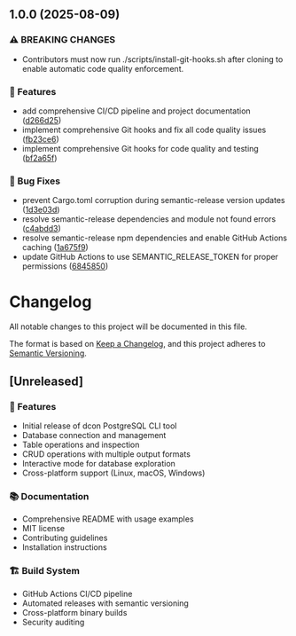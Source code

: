 ## 1.0.0 (2025-08-09)

### ⚠ BREAKING CHANGES

* Contributors must now run ./scripts/install-git-hooks.sh
after cloning to enable automatic code quality enforcement.

### 🚀 Features

* add comprehensive CI/CD pipeline and project documentation ([d266d25](https://github.com/emadbaqeri/dcon/commit/d266d253a1d8904ed8659afb01a08910f06b2f1e))
* implement comprehensive Git hooks and fix all code quality issues ([fb23ce6](https://github.com/emadbaqeri/dcon/commit/fb23ce68c7ba0b0601fcb0d936d53f0365040dd6))
* implement comprehensive Git hooks for code quality and testing ([bf2a65f](https://github.com/emadbaqeri/dcon/commit/bf2a65f0de3b3b40853e3fbd34db35ac4ee06ea2))

### 🐛 Bug Fixes

* prevent Cargo.toml corruption during semantic-release version updates ([1d3e03d](https://github.com/emadbaqeri/dcon/commit/1d3e03d3937998e8807e467ea97dcf833137dd18))
* resolve semantic-release dependencies and module not found errors ([c4abdd3](https://github.com/emadbaqeri/dcon/commit/c4abdd3474cfe6f5a2bfd51542285111bfc22251))
* resolve semantic-release npm dependencies and enable GitHub Actions caching ([1a675f9](https://github.com/emadbaqeri/dcon/commit/1a675f9f1dc632b4dc6eb05f9add35af62e849c3))
* update GitHub Actions to use SEMANTIC_RELEASE_TOKEN for proper permissions ([6845850](https://github.com/emadbaqeri/dcon/commit/6845850f24bf21e825b0f8520ae98a1a55e5fbec))

# Changelog

All notable changes to this project will be documented in this file.

The format is based on [Keep a Changelog](https://keepachangelog.com/en/1.0.0/),
and this project adheres to [Semantic Versioning](https://semver.org/spec/v2.0.0.html).

## [Unreleased]

### 🚀 Features
- Initial release of dcon PostgreSQL CLI tool
- Database connection and management
- Table operations and inspection
- CRUD operations with multiple output formats
- Interactive mode for database exploration
- Cross-platform support (Linux, macOS, Windows)

### 📚 Documentation
- Comprehensive README with usage examples
- MIT license
- Contributing guidelines
- Installation instructions

### 🏗️ Build System
- GitHub Actions CI/CD pipeline
- Automated releases with semantic versioning
- Cross-platform binary builds
- Security auditing
